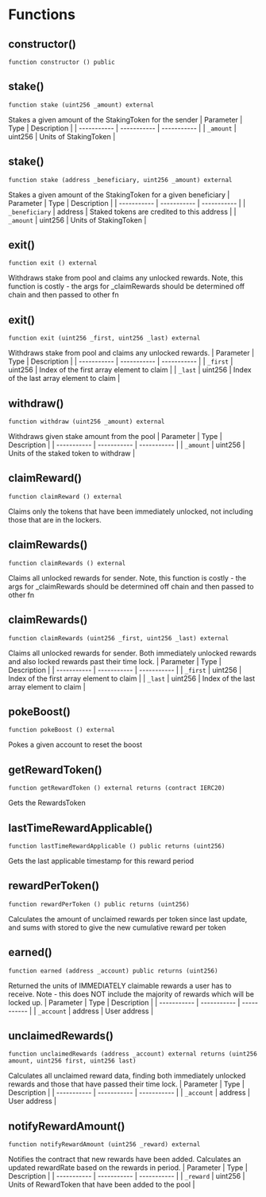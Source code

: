 # Functions

## constructor()
`function constructor () public`



## stake()
`function stake (uint256 _amount) external`

Stakes a given amount of the StakingToken for the sender
| Parameter   | Type        | Description |
| ----------- | ----------- | ----------- | 
| `_amount` | uint256 | Units of StakingToken |

## stake()
`function stake (address _beneficiary, uint256 _amount) external`

Stakes a given amount of the StakingToken for a given beneficiary
| Parameter   | Type        | Description |
| ----------- | ----------- | ----------- | 
| `_beneficiary` | address | Staked tokens are credited to this address |
| `_amount` | uint256 | Units of StakingToken |

## exit()
`function exit () external`

Withdraws stake from pool and claims any unlocked rewards.Note, this function is costly - the args for _claimRewardsshould be determined off chain and then passed to other fn

## exit()
`function exit (uint256 _first, uint256 _last) external`

Withdraws stake from pool and claims any unlocked rewards.
| Parameter   | Type        | Description |
| ----------- | ----------- | ----------- | 
| `_first` | uint256 | Index of the first array element to claim |
| `_last` | uint256 | Index of the last array element to claim |

## withdraw()
`function withdraw (uint256 _amount) external`

Withdraws given stake amount from the pool
| Parameter   | Type        | Description |
| ----------- | ----------- | ----------- | 
| `_amount` | uint256 | Units of the staked token to withdraw |

## claimReward()
`function claimReward () external`

Claims only the tokens that have been immediately unlocked, not includingthose that are in the lockers.

## claimRewards()
`function claimRewards () external`

Claims all unlocked rewards for sender.Note, this function is costly - the args for _claimRewardsshould be determined off chain and then passed to other fn

## claimRewards()
`function claimRewards (uint256 _first, uint256 _last) external`

Claims all unlocked rewards for sender. Both immediately unlockedrewards and also locked rewards past their time lock.
| Parameter   | Type        | Description |
| ----------- | ----------- | ----------- | 
| `_first` | uint256 | Index of the first array element to claim |
| `_last` | uint256 | Index of the last array element to claim |

## pokeBoost()
`function pokeBoost () external`

Pokes a given account to reset the boost

## getRewardToken()
`function getRewardToken () external returns (contract IERC20)`

Gets the RewardsToken

## lastTimeRewardApplicable()
`function lastTimeRewardApplicable () public returns (uint256)`

Gets the last applicable timestamp for this reward period

## rewardPerToken()
`function rewardPerToken () public returns (uint256)`

Calculates the amount of unclaimed rewards per token since last update,and sums with stored to give the new cumulative reward per token

## earned()
`function earned (address _account) public returns (uint256)`

Returned the units of IMMEDIATELY claimable rewards a user has to receive. Note - thisdoes NOT include the majority of rewards which will be locked up.
| Parameter   | Type        | Description |
| ----------- | ----------- | ----------- | 
| `_account` | address | User address |

## unclaimedRewards()
`function unclaimedRewards (address _account) external returns (uint256 amount, uint256 first, uint256 last)`

Calculates all unclaimed reward data, finding both immediately unlocked rewardsand those that have passed their time lock.
| Parameter   | Type        | Description |
| ----------- | ----------- | ----------- | 
| `_account` | address | User address |

## notifyRewardAmount()
`function notifyRewardAmount (uint256 _reward) external`

Notifies the contract that new rewards have been added.Calculates an updated rewardRate based on the rewards in period.
| Parameter   | Type        | Description |
| ----------- | ----------- | ----------- | 
| `_reward` | uint256 | Units of RewardToken that have been added to the pool |

